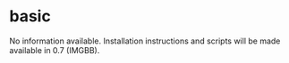 basic
=====

No information available. Installation instructions and scripts will be made available in 0.7 (IMGBB).
